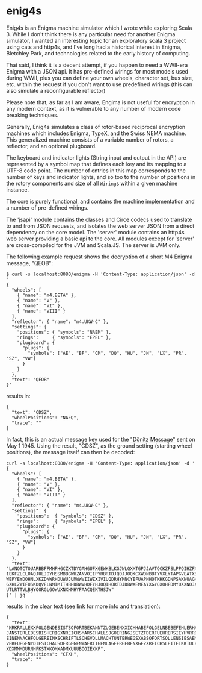 # enig4s

Enig4s is an Enigma machine simulator which I wrote while exploring Scala 3.  While I don't think
there is any particular need for another Enigma simulator, I wanted an interesting topic for an exploratory
scala 3 project using cats and http4s, and I've long had a historical interest in Enigma, Bletchley
Park, and technologies related to the early history of computing.

That said, I think it is a decent attempt, if you happen to need a WWII-era Enigma with
a JSON api.  It has pre-defined wirings for most models used during WWII, plus you can define
your own wheels, character set, bus size, etc. within the request if you don't want to use
predefined wirings (this can also simulate a reconfigurable reflector)

Please note that, as far as I am aware, Engima is not useful for encryption in any modern
context, as it is vulnerable to any number of modern code breaking techniques.

Generally, Enig4s simulates a class of rotor-based reciprocal encryption machines which includes Enigma, TypeX, and the
Swiss NEMA machine.  This generalized machine consists of a variable number of rotors, a reflector, and an optional plugboard.

The keyboard and indicator lights (String input and output in the API) are represented by a symbol map that defines
each key and its mapping to a UTF-8 code point. The number of entries in this map corresponds to the number of keys
and indicator lights, and so too to the number of positions in the rotory components and size of all `Wiring`s within
a given machine instance.

The core is purely functional, and contains the machine implementation and a number of pre-defined wirings.

The 'jsapi' module contains the classes and Circe codecs used to translate to and from JSON requests,
and isolates the web server JSON from a direct dependency on the core model.  The 'server' module contains an http4s web
server providing a basic api to the core. All modules except for 'server' are cross-compiled for the JVM and
Scala.JS. The server is JVM only. 

The following example request shows the decryption of a short M4 Enigma message, "QEOB":

```
$ curl -s localhost:8080/enigma -H 'Content-Type: application/json' -d '
{
  "wheels": [
    { "name": "m4.BETA" },
    { "name": "V" },
    { "name": "VI" },
    { "name": "VIII" }
  ],
  "reflector": { "name": "m4.UKW-C" },
  "settings": {
    "positions": { "symbols": "NAEM" },
    "rings":     { "symbols": "EPEL" },
    "plugboard": {
      "plugs": {
        "symbols": ["AE", "BF", "CM", "DQ", "HU", "JN", "LX", "PR", "SZ", "VW"]
      }
    }
  },
  "text": "QEOB"
}'
```
results in:
```
{
  "text": "CDSZ",
  "wheelPositions": "NAFQ",
  "trace": ""
}
```
In fact, this is an actual message key used for the ["Dönitz Message"](https://www.cryptomuseum.com/crypto/enigma/msg/p1030681.htm) sent on May 1 1945.  Using the result, "CDSZ",
as the ground setting (starting wheel positions), the message itself can then be decoded:
```
curl -s localhost:8080/enigma -H 'Content-Type: application/json' -d '
{            
  "wheels": [             
    { "name": "m4.BETA" },
    { "name": "V" }, 
    { "name": "VI" }, 
    { "name": "VIII" }
  ],                                  
  "reflector": { "name": "m4.UKW-C" },
  "settings": {                         
    "positions":  { "symbols": "CDSZ" },
    "rings":      { "symbols": "EPEL" },
    "plugboard": {
      "plugs": {                                                               
        "symbols": ["AE", "BF", "CM", "DQ", "HU", "JN", "LX", "PR", "SZ", "VW"]
      }
    }
  },
  "text": "LANOTCTOUARBBFPMHPHGCZXTDYGAHGUFXGEWKBLKGJWLQXXTGPJJAVTOCKZFSLPPQIHZFXOEBWI
IEKFZLCLOAQJULJOYHSSMBBGWHZANVOIIPYRBRTDJQDJJOQKCXWDNBBTYVXLYTAPGVEATXSONPNYNQFUDBBHHV
WEPYEYDOHNLXKZDNWRHDUWUJUMWWVIIWZXIVIUQDRHYMNCYEFUAPNHOTKHKGDNPSAKNUAGHJZSMJBMHVTREQED
GXHLZWIFUSKDQVELNMIMITHBHDBWVHDFYHJOQIHORTDJDBWXEMEAYXGYQXOHFDMYUXXNOJAZRSGHPLWMLRECWW
UTLRTTVLBHYOORGLGOWUXNXHMHYFAACQEKTHSJW"
}' | jq```
```
results in the clear text (see link for more info and translation):
```
{
  "text": "KRKRALLEXXFOLGENDESISTSOFORTBEKANNTZUGEBENXXICHHABEFOLGELNBEBEFEHLERHALTENXX
JANSTERLEDESBISHERIGXNREICHSMARSCHALLSJGOERINGJSETZTDERFUEHRERSIEYHVRRGRZSSADMIRALYALSS
EINENNACHFOLGEREINXSCHRIFTLSCHEVOLLMACHTUNTERWEGSXABSOFORTSOLLENSIESAEMTLICHEMASSNAHMEN
VERFUEGENYDIESICHAUSDERGEGENWAERTIGENLAGEERGEBENXGEZXREICHSLEITEIKKTULPEKKJBORMANNJXXOB
XDXMMMDURNHFKSTXKOMXADMXUUUBOOIEXKP",
  "wheelPositions": "CFXH",
  "trace": ""
}
```
